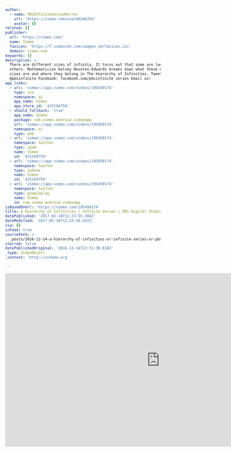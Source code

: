 ```yaml
---
author:
  - name: PBSInfiniteSeriesMirror
    url: 'https://vimeo.com/user60246254'
    avatar: {}
related: []
publisher:
  url: 'https://vimeo.com/'
  name: Vimeo
  favicon: 'https://f.vimeocdn.com/images_v6/favicon.ico'
  domain: vimeo.com
keywords: []
description: >-
  There are different sizes of infinity. It turns out that some are larger than
  others. Mathematician Kelsey Houston-Edwards breaks down what these different
  sizes are and where they belong in The Hierarchy of Infinities. Tweet at us!
  @pbsinfinite Facebook: facebook.com/pbsinfinite series Email us!
app_links:
  - url: 'vimeo://app.vimeo.com/videos/195450174'
    type: ios
    namespace: ai
    app_name: Vimeo
    app_store_id: '425194759'
  - should_fallback: 'true'
    app_name: Vimeo
    package: com.vimeo.android.videoapp
    url: 'vimeo://app.vimeo.com/videos/195450174'
    namespace: ai
    type: web
  - url: 'vimeo://app.vimeo.com/videos/195450174'
    namespace: twitter
    type: ipad
    name: Vimeo
    id: '425194759'
  - url: 'vimeo://app.vimeo.com/videos/195450174'
    namespace: twitter
    type: iphone
    name: Vimeo
    id: '425194759'
  - url: 'vimeo://app.vimeo.com/videos/195450174'
    namespace: twitter
    type: googleplay
    name: Vimeo
    id: com.vimeo.android.videoapp
isBasedOnUrl: 'https://vimeo.com/195450174'
title: A Hierarchy of Infinities | Infinite Series | PBS Digital Studios
datePublished: '2017-02-10T12:23:55.304Z'
dateModified: '2017-02-10T12:23:39.832Z'
via: {}
inFeed: true
sourcePath: >-
  _posts/2016-12-14-a-hierarchy-of-infinities-or-infinite-series-or-pbs-digital-st.md
starred: false
datePublishedOriginal: '2016-12-14T13:31:30.818Z'
_type: VideoObject
_context: 'http://schema.org'

---
```

<iframe src="https://cdn.embedly.com/widgets/media.html?src=https%3A%2F%2Fplayer.vimeo.com%2Fvideo%2F195450174&amp;url=https%3A%2F%2Fvimeo.com%2F195450174&amp;image=https%3A%2F%2Fi.vimeocdn.com%2Fvideo%2F607662485_1280.jpg&amp;key=b7d04c9b404c499eba89ee7072e1c4f7&amp;type=text%2Fhtml&amp;schema=vimeo" width="1000" height="563" scrolling="no" frameborder="0" allowfullscreen="" style=""></iframe>